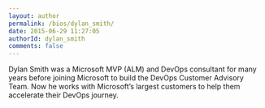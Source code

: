 ```yaml
---
layout: author
permalink: /bios/dylan_smith/
date: 2015-06-29 11:27:05
authorId: dylan_smith
comments: false
---
```


Dylan Smith was a Microsoft MVP (ALM) and DevOps consultant for many years before joining Microsoft to build the DevOps Customer Advisory Team.  Now he works with Microsoft’s largest customers to help them accelerate their DevOps journey.
